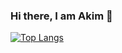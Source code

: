 ### Hi there, I am Akim 👋 
[![Top Langs](https://github-readme-stats.vercel.app/api/top-langs/?username=MycroftBrooks&layout=compact)](https://github.com/MycroftBrooks/MycroftBrooks)
